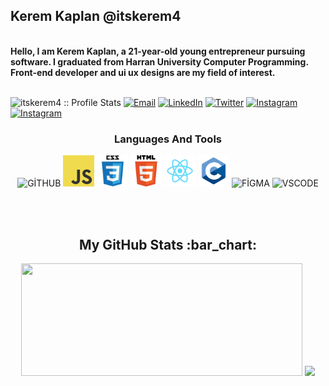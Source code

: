   <h2>Kerem Kaplan @itskerem4</h2><br>
  <b>Hello,
  I am Kerem Kaplan, a 21-year-old young entrepreneur pursuing software. I graduated from Harran University Computer Programming.
  Front-end developer and ui ux designs are my field of interest.</b><br><br>
 
  <img src="https://komarev.com/ghpvc/?username=itskerem4&color=green" alt="itskerem4 :: Profile Stats"></a>
  <a href="mailto:keremkaplan633@gmail.com"><img alt="Email" src="https://img.shields.io/badge/Email-keremkaplan633@gmail.com-yellow?style=flat&logo=gmail"></a>
  <a href="https://www.linkedin.com/in/itskerem4/" target="_blank"><img alt="LinkedIn" src="https://img.shields.io/badge/LinkedIn-@itskerem4-darkblue?style=flat&logo=linkedin"></a>
    <a href="https://www.twitter.com/itskerem4/" target="_blank"><img alt="Twitter" src="https://img.shields.io/badge/Twitter-@itskerem4-blue?style=flat&logo=twitter"></a>
 <a href="https://www.instagram.com/itskerem4/"><img alt="Instagram" src="https://img.shields.io/badge/Instagram-itskerem4-red?style=flat-square&logo=instagram"></a>
  <a href="https://www.linktr.ee/itskerem4/"><img alt="Instagram" src="https://img.shields.io/badge/Linktr-itskerem4-green?style=flat-square&logo=safari"></a>
 <h3 align="center">Languages And Tools</h3>
 <p align="center">
 <img alt="GİTHUB" width="50px" src"https://www.vectorlogo.zone/logos/github/github-tile.svg"/>
<img alt="JAVASCRİPT" width="50px" src="https://raw.githubusercontent.com/github/explore/80688e429a7d4ef2fca1e82350fe8e3517d3494d/topics/javascript/javascript.png"/>
<img  alt="CSS" width="50px" src="https://raw.githubusercontent.com/github/explore/80688e429a7d4ef2fca1e82350fe8e3517d3494d/topics/css/css.png"/></a>
<img  alt="HTML" width="50px" src="https://raw.githubusercontent.com/github/explore/80688e429a7d4ef2fca1e82350fe8e3517d3494d/topics/html/html.png"/></a>
<img  alt="REACT" width="50px" src="https://raw.githubusercontent.com/github/explore/80688e429a7d4ef2fca1e82350fe8e3517d3494d/topics/react/react.png"/></a>
<img  alt="C" width="50px" src="https://raw.githubusercontent.com/github/explore/f3e22f0dca2be955676bc70d6214b95b13354ee8/topics/c/c.png"/></a>
<img  alt="FİGMA" width="50px" src="https://www.vectorlogo.zone/logos/figma/figma-icon.svg"/></a>
<img alt ="VSCODE" width="50px" src="https://www.vectorlogo.zone/logos/visualstudio_code/visualstudio_code-icon.svg">
</p><br><br>
<h2 align="center">My GitHub Stats :bar_chart:</h2>
<p align="center">
 <img src="https://github-readme-stats.vercel.app/api?username=itskerem4&show_icons=true&theme=tokyonight" width="450" height="180">
 <img src="https://github-readme-stats.vercel.app/api/top-langs/?username=itskerem4&layout=compact&theme=tokyonight" height="180">
</p>
  


